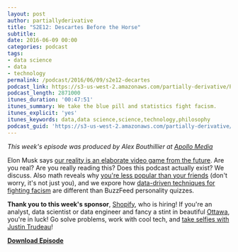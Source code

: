 ```yaml
---
layout: post
author: partiallyderivative
title: "S2E12: Descartes Before the Horse"
subtitle: 
date: 2016-06-09 00:00
categories: podcast
tags:
- data science
- data
- technology
permalink: /podcast/2016/06/09/s2e12-decartes
podcast_link: https://s3-us-west-2.amazonaws.com/partially-derivative/Partially_Derivative_S2E12.mp3
podcast_length: 2871000
itunes_duration: '00:47:51'
itunes_summary: We take the blue pill and statistics fight facism.
itunes_explicit: 'yes'
itunes_keywords: data,data science,science,technology,philosophy
podcast_guid: 'https://s3-us-west-2.amazonaws.com/partially-derivative/Partially_Derivative_S2E12.mp3'
---
```


*This week's episode was produced by Alex Bouthillier at [Apollo Media](http://apollomedia.co/)*

Elon Musk says [our reality is an elaborate video game from the future](http://www.vox.com/2016/6/2/11837608/elon-musk-simulation-argument). Are you real? Are you really reading this? Does this podcast actually exist? We discuss. Also math reveals why [you're less popular than your friends](https://www.washingtonpost.com/news/wonk/wp/2016/05/27/why-youre-actually-less-popular-than-your-friends/) (don't worry, it's not just you), and we expore how [data-driven techniques for fighting facism](http://arstechnica.com/science/2016/06/how-world-war-ii-scientists-invented-a-data-driven-approach-to-fighting-fascism/) are different than BuzzFeed personality quizzes.  

**Thank you to this week's sponsor**, [Shopify](https://www.shopify.com/), who is hiring! If you're an analyst, data scientist or data engineer and fancy a stint in beautiful [Ottawa](https://en.wikipedia.org/wiki/Ottawa), you're in luck! Go solve problems, work with cool tech, and [take selfies with Justin Trudeau](http://i.cbc.ca/1.3244628.1443212897!/fileImage/httpImage/image.jpg_gen/derivatives/4x3_620/fedelxn-conservatives-20150920.jpg)!  

[**Download Episode**](https://s3-us-west-2.amazonaws.com/partially-derivative/Partially_Derivative_S2E12.mp3)